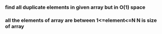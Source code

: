 ### find all duplicate elements in given array but in O(1) space
### all the elements of array are between 1<=element<=N   N is size of array
